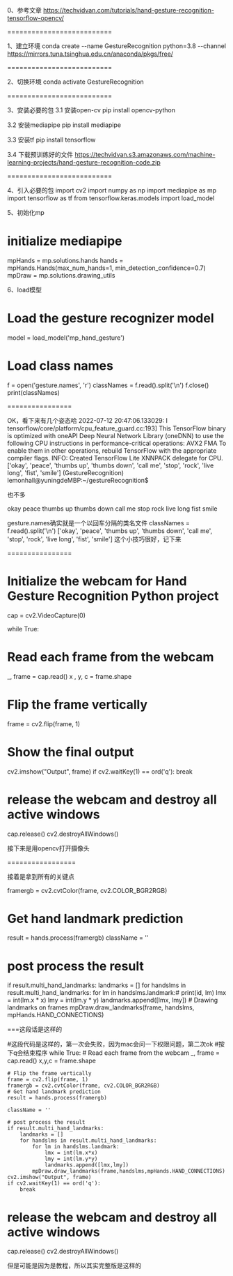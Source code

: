 
0、参考文章
https://techvidvan.com/tutorials/hand-gesture-recognition-tensorflow-opencv/

==========================


1、建立环境
conda create --name GestureRecognition python=3.8 --channel https://mirrors.tuna.tsinghua.edu.cn/anaconda/pkgs/free/

==========================

2、切换环境
conda activate GestureRecognition

==========================

3、安装必要的包
3.1 安装open-cv
pip install opencv-python

3.2 安装mediapipe
pip install mediapipe

3.3 安装tf
pip install tensorflow

3.4 下载预训练好的文件
https://techvidvan.s3.amazonaws.com/machine-learning-projects/hand-gesture-recognition-code.zip

==========================

4、引入必要的包
import cv2
import numpy as np
import mediapipe as mp
import tensorflow as tf
from tensorflow.keras.models import load_model

5、初始化mp

# initialize mediapipe
mpHands = mp.solutions.hands
hands = mpHands.Hands(max_num_hands=1, min_detection_confidence=0.7)
mpDraw = mp.solutions.drawing_utils


6、load模型

# Load the gesture recognizer model
model = load_model('mp_hand_gesture')
# Load class names
f = open('gesture.names', 'r')
classNames = f.read().split('\n')
f.close()
print(classNames)

================

OK，看下来有几个姿态哈
2022-07-12 20:47:06.133029: I tensorflow/core/platform/cpu_feature_guard.cc:193] This TensorFlow binary is optimized with oneAPI Deep Neural Network Library (oneDNN) to use the following CPU instructions in performance-critical operations:  AVX2 FMA
To enable them in other operations, rebuild TensorFlow with the appropriate compiler flags.
INFO: Created TensorFlow Lite XNNPACK delegate for CPU.
['okay', 'peace', 'thumbs up', 'thumbs down', 'call me', 'stop', 'rock', 'live long', 'fist', 'smile']
(GestureRecognition) lemonhall@yuningdeMBP:~/gestureRecognition$


也不多

okay
peace
thumbs up
thumbs down
call me
stop
rock
live long
fist
smile

gesture.names确实就是一个以回车分隔的类名文件
classNames = f.read().split('\n')
['okay', 'peace', 'thumbs up', 'thumbs down', 'call me', 'stop', 'rock', 'live long', 'fist', 'smile']
这个小技巧很好，记下来

================

# Initialize the webcam for Hand Gesture Recognition Python project
cap = cv2.VideoCapture(0)

while True:
  # Read each frame from the webcam
  _, frame = cap.read()
  x , y, c = frame.shape

  # Flip the frame vertically
  frame = cv2.flip(frame, 1)
  # Show the final output
  cv2.imshow("Output", frame)
  if cv2.waitKey(1) == ord('q'):
        break

# release the webcam and destroy all active windows
cap.release()
cv2.destroyAllWindows()

接下来是用opencv打开摄像头

=================

接着是拿到所有的关键点

  framergb = cv2.cvtColor(frame, cv2.COLOR_BGR2RGB)
  # Get hand landmark prediction
  result = hands.process(framergb)
  className = ''

  # post process the result
  if result.multi_hand_landmarks:
  	landmarks = []
  	for handslms in result.multi_hand_landmarks:
  		for lm in handslms.landmark:# print(id, lm)
  			lmx = int(lm.x * x)
			lmy = int(lm.y * y)
			landmarks.append([lmx, lmy])
			# Drawing landmarks on frames
			mpDraw.draw_landmarks(frame, handslms, mpHands.HAND_CONNECTIONS)

===这段话是这样的

#这段代码是这样的，第一次会失败，因为mac会问一下权限问题，第二次ok
#按下q会结束程序
while True:
	# Read each frame from the webcam
	_, frame = cap.read()
	x,y,c = frame.shape

	# Flip the frame vertically
	frame = cv2.flip(frame, 1)
	framergb = cv2.cvtColor(frame, cv2.COLOR_BGR2RGB)
	# Get hand landmark prediction
	result = hands.process(framergb)

	className = ''

	# post process the result
	if result.multi_hand_landmarks:
		landmarks = []
		for handslms in result.multi_hand_landmarks:
			for lm in handslms.landmark:
				lmx = int(lm.x*x)
				lmy = int(lm.y*y)
				landmarks.append([lmx,lmy])
			mpDraw.draw_landmarks(frame,handslms,mpHands.HAND_CONNECTIONS)
	cv2.imshow("Output", frame)
	if cv2.waitKey(1) == ord('q'):
		break

# release the webcam and destroy all active windows
cap.release()
cv2.destroyAllWindows()

但是可能是因为是教程，所以其实完整版是这样的



